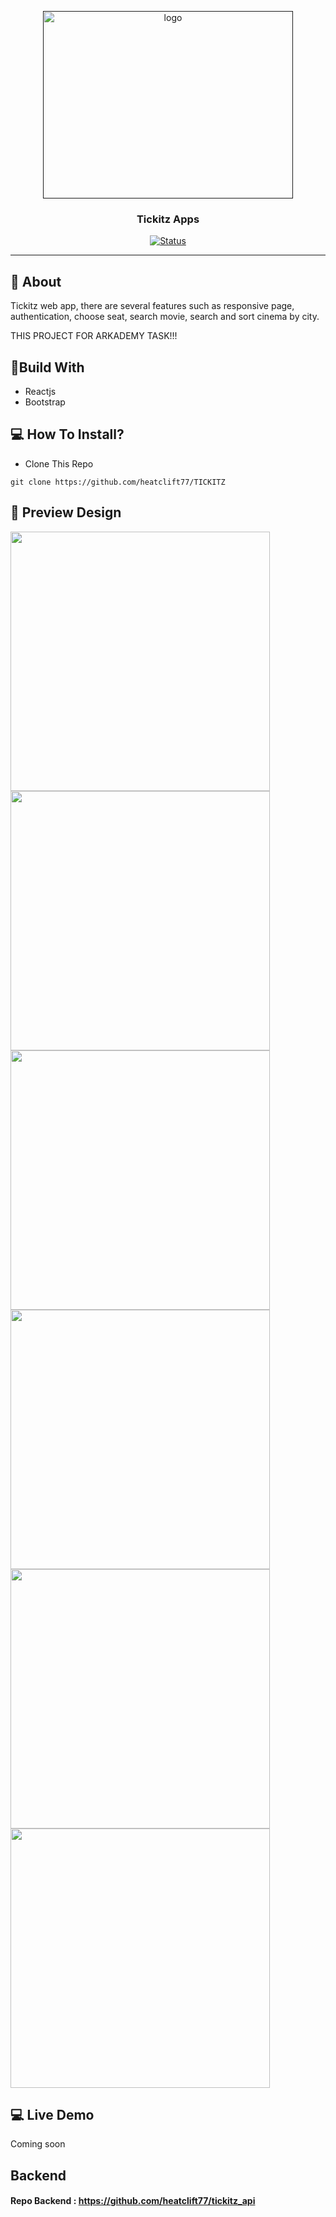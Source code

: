 <p align="center">
  <a href="" rel="noopener">
 <img width=400px height=300px src="https://iili.io/B8R3Zv.png" alt="logo"></a>
</p>
<h3 align="center">Tickitz Apps</h3>
<div align="center">
  
[![Status](https://img.shields.io/website?down_color=red&down_message=Offline&up_color=green&up_message=Online&url=https%3A%2F%2Ftickitz-web.netlify.app)](https://tickitz-web.netlify.app)

</div>

---

## 🧐 About
Tickitz web app, there are several features such as responsive page, authentication, choose seat, search movie, search and sort cinema by city.

THIS PROJECT FOR ARKADEMY TASK!!!

## 🔖Build With
- Reactjs
- Bootstrap

## 💻 How To Install?
- Clone This Repo
```
git clone https://github.com/heatclift77/TICKITZ
```
## 🔎 Preview Design <a name = "preview"></a>
<span>
    <img width="415" src="https://iili.io/B8RTwG.jpg">   
    <img width="415" src="https://iili.io/B8Rutf.jpg">   
    <img width="415" src="https://iili.io/B8R5Ml.jpg">   
    <img width="415" src="https://iili.io/B8Rcc7.jpg">
    <img width="415" src="https://iili.io/B8REAu.jpg">
  <img width="415" src="https://iili.io/B8RXMQ.jpg">
 </span> 
 
## 💻 Live Demo <a name = "live_demo"></a>
Coming soon

## Backend
#### Repo Backend : https://github.com/heatclift77/tickitz_api
